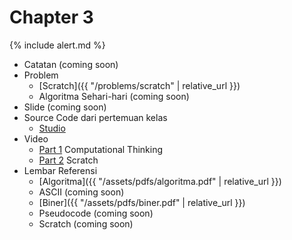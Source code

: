 # Chapter 3

{% include alert.md %}

* Catatan (coming soon)
* Problem
  * [Scratch]({{ "/problems/scratch" | relative_url }})
  * Algoritma Sehari-hari (coming soon)
* Slide (coming soon)
* Source Code dari pertemuan kelas
  * [Studio](https://scratch.mit.edu/studios/3003963/)
* Video
  * [Part 1](https://www.youtube.com/watch?v=M139sf6QDf8) Computational Thinking
  * [Part 2](https://www.youtube.com/watch?v=VHpv_N4jE14) Scratch
* Lembar Referensi
  * [Algoritma]({{ "/assets/pdfs/algoritma.pdf" | relative_url }})
  * ASCII (coming soon)
  * [Biner]({{ "/assets/pdfs/biner.pdf" | relative_url }})
  * Pseudocode (coming soon)
  * Scratch (coming soon)
